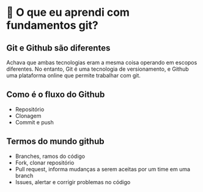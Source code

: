 
# :wave: O que eu aprendi com fundamentos git?

## Git e Github são diferentes

Achava que ambas tecnologias eram a mesma coisa operando em escopos diferentes. No entanto, Git é uma tecnologia de versionamento, e Github uma plataforma online que permite trabalhar com git.

## Como é o fluxo do Github
- Repositório
- Clonagem
- Commit e push

## Termos do mundo github
- Branches, ramos do código
- Fork, clonar repositório
- Pull request, informa mudanças a serem aceitas por um time em uma branch
- Issues, alertar e corrigir problemas no código



